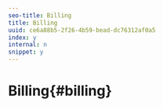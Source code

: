 ```yaml
---
seo-title: Billing
title: Billing
uuid: ce6a88b5-2f26-4b59-bead-dc76312af0a5
index: y
internal: n
snippet: y
---
```


# Billing{#billing}

